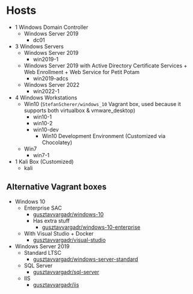# Hosts
- 1 Windows Domain Controller
  - Windows Server 2019
    - dc01
- 3 Windows Servers
  - Windows Server 2019
    - win2019-1
  - Windows Server 2019 with Active Directory Certificate Services + Web Enrollment + Web Service for Petit Potam
    - win2019-adcs
  - Windows Server 2022
    - win2022-1
- 4 Windows Workstations
  - Win10 (`StefanScherer/windows_10` Vagrant box, used because it supports both virtualbox & vmware_desktop)
    - win10-1
    - win10-2
    - win10-dev
      - Win10 Development Environment (Customized via Chocolatey)
  - Win7
    - win7-1
- 1 Kali Box (Customized)
  - kali

## Alternative Vagrant boxes
* Windows 10
  * Enterprise SAC
    * [gusztavvargadr/windows-10](https://app.vagrantup.com/gusztavvargadr/boxes/windows-10) 
    * Has extra stuff
      * [gusztavvargadr/windows-10-enterprise](https://app.vagrantup.com/gusztavvargadr/boxes/windows-10-enterprise)
  * With Visual Studio + Docker
    * [gusztavvargadr/visual-studio](https://app.vagrantup.com/gusztavvargadr/boxes/visual-studio)
* Windows Server 2019
  * Standard LTSC
    * [gusztavvargadr/windows-server-standard](https://app.vagrantup.com/gusztavvargadr/boxes/windows-server)
  * SQL Server
    * [gusztavvargadr/sql-server](https://app.vagrantup.com/gusztavvargadr/boxes/sql-server)
  * IIS
    * [gusztavvargadr/iis](https://app.vagrantup.com/gusztavvargadr/boxes/iis)